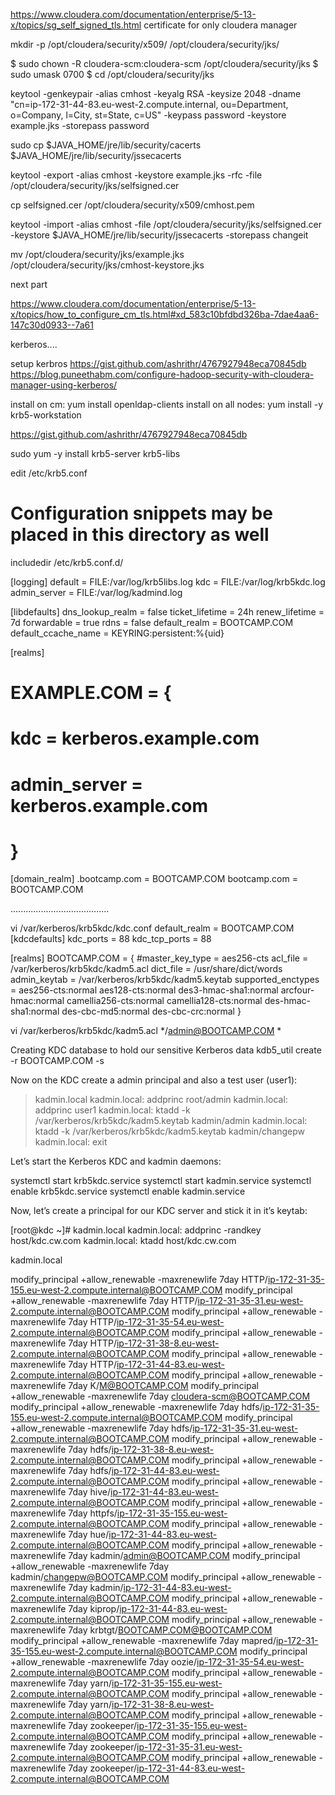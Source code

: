 https://www.cloudera.com/documentation/enterprise/5-13-x/topics/sg_self_signed_tls.html
certificate for only cloudera manager


mkdir -p /opt/cloudera/security/x509/ /opt/cloudera/security/jks/

$ sudo chown -R cloudera-scm:cloudera-scm /opt/cloudera/security/jks
$ sudo umask 0700
$ cd /opt/cloudera/security/jks

keytool -genkeypair -alias cmhost -keyalg RSA -keysize 2048 -dname "cn=ip-172-31-44-83.eu-west-2.compute.internal, ou=Department, o=Company, l=City, st=State, c=US" -keypass password -keystore example.jks -storepass password

sudo cp $JAVA_HOME/jre/lib/security/cacerts $JAVA_HOME/jre/lib/security/jssecacerts

keytool -export -alias cmhost -keystore example.jks -rfc -file /opt/cloudera/security/jks/selfsigned.cer

cp selfsigned.cer /opt/cloudera/security/x509/cmhost.pem

keytool -import -alias cmhost -file /opt/cloudera/security/jks/selfsigned.cer -keystore $JAVA_HOME/jre/lib/security/jssecacerts -storepass changeit

 mv /opt/cloudera/security/jks/example.jks /opt/cloudera/security/jks/cmhost-keystore.jks


 next part

 https://www.cloudera.com/documentation/enterprise/5-13-x/topics/how_to_configure_cm_tls.html#xd_583c10bfdbd326ba-7dae4aa6-147c30d0933--7a61


 kerberos....

 setup kerbros
 https://gist.github.com/ashrithr/4767927948eca70845db
 https://blog.puneethabm.com/configure-hadoop-security-with-cloudera-manager-using-kerberos/


 install on cm:  yum install openldap-clients
 install on all nodes: 
 yum install -y krb5-workstation

 https://gist.github.com/ashrithr/4767927948eca70845db

 sudo yum -y install krb5-server krb5-libs

 edit /etc/krb5.conf

 # Configuration snippets may be placed in this directory as well
includedir /etc/krb5.conf.d/

[logging]
 default = FILE:/var/log/krb5libs.log
 kdc = FILE:/var/log/krb5kdc.log
 admin_server = FILE:/var/log/kadmind.log

[libdefaults]
 dns_lookup_realm = false
 ticket_lifetime = 24h
 renew_lifetime = 7d
 forwardable = true
 rdns = false
 default_realm = BOOTCAMP.COM
 default_ccache_name = KEYRING:persistent:%{uid}

[realms]
# EXAMPLE.COM = {
#  kdc = kerberos.example.com
#  admin_server = kerberos.example.com
# }

[domain_realm]
 .bootcamp.com = BOOTCAMP.COM
 bootcamp.com = BOOTCAMP.COM

.......................................

 vi /var/kerberos/krb5kdc/kdc.conf
default_realm = BOOTCAMP.COM
[kdcdefaults]
 kdc_ports = 88
 kdc_tcp_ports = 88

[realms]
 BOOTCAMP.COM = {
  #master_key_type = aes256-cts
  acl_file = /var/kerberos/krb5kdc/kadm5.acl
  dict_file = /usr/share/dict/words
  admin_keytab = /var/kerberos/krb5kdc/kadm5.keytab
  supported_enctypes = aes256-cts:normal aes128-cts:normal des3-hmac-sha1:normal arcfour-hmac:normal camellia256-cts:normal camellia128-cts:normal des-hmac-sha1:normal des-cbc-md5:normal des-cbc-crc:normal
 }


vi /var/kerberos/krb5kdc/kadm5.acl
*/admin@BOOTCAMP.COM    *


Creating KDC database to hold our sensitive Kerberos data
kdb5_util create -r BOOTCAMP.COM -s

Now on the KDC create a admin principal and also a test user (user1):
>kadmin.local
kadmin.local:  addprinc root/admin
kadmin.local:  addprinc user1
kadmin.local:  ktadd -k /var/kerberos/krb5kdc/kadm5.keytab kadmin/admin
kadmin.local:  ktadd -k /var/kerberos/krb5kdc/kadm5.keytab kadmin/changepw
kadmin.local:  exit


Let’s start the Kerberos KDC and kadmin daemons:

systemctl start krb5kdc.service
systemctl start kadmin.service
systemctl enable krb5kdc.service
systemctl enable kadmin.service


Now, let’s create a principal for our KDC server and stick it in it’s keytab:

[root@kdc ~]# kadmin.local
kadmin.local:  addprinc -randkey host/kdc.cw.com
kadmin.local:  ktadd host/kdc.cw.com


kadmin.local 

modify_principal +allow_renewable -maxrenewlife 7day HTTP/ip-172-31-35-155.eu-west-2.compute.internal@BOOTCAMP.COM
modify_principal +allow_renewable -maxrenewlife 7day HTTP/ip-172-31-35-31.eu-west-2.compute.internal@BOOTCAMP.COM
modify_principal +allow_renewable -maxrenewlife 7day HTTP/ip-172-31-35-54.eu-west-2.compute.internal@BOOTCAMP.COM
modify_principal +allow_renewable -maxrenewlife 7day HTTP/ip-172-31-38-8.eu-west-2.compute.internal@BOOTCAMP.COM
modify_principal +allow_renewable -maxrenewlife 7day HTTP/ip-172-31-44-83.eu-west-2.compute.internal@BOOTCAMP.COM
modify_principal +allow_renewable -maxrenewlife 7day K/M@BOOTCAMP.COM
modify_principal +allow_renewable -maxrenewlife 7day cloudera-scm@BOOTCAMP.COM
modify_principal +allow_renewable -maxrenewlife 7day hdfs/ip-172-31-35-155.eu-west-2.compute.internal@BOOTCAMP.COM
modify_principal +allow_renewable -maxrenewlife 7day hdfs/ip-172-31-35-31.eu-west-2.compute.internal@BOOTCAMP.COM
modify_principal +allow_renewable -maxrenewlife 7day hdfs/ip-172-31-38-8.eu-west-2.compute.internal@BOOTCAMP.COM
modify_principal +allow_renewable -maxrenewlife 7day hdfs/ip-172-31-44-83.eu-west-2.compute.internal@BOOTCAMP.COM
modify_principal +allow_renewable -maxrenewlife 7day hive/ip-172-31-44-83.eu-west-2.compute.internal@BOOTCAMP.COM
modify_principal +allow_renewable -maxrenewlife 7day httpfs/ip-172-31-35-155.eu-west-2.compute.internal@BOOTCAMP.COM
modify_principal +allow_renewable -maxrenewlife 7day hue/ip-172-31-44-83.eu-west-2.compute.internal@BOOTCAMP.COM
modify_principal +allow_renewable -maxrenewlife 7day kadmin/admin@BOOTCAMP.COM
modify_principal +allow_renewable -maxrenewlife 7day kadmin/changepw@BOOTCAMP.COM
modify_principal +allow_renewable -maxrenewlife 7day kadmin/ip-172-31-44-83.eu-west-2.compute.internal@BOOTCAMP.COM
modify_principal +allow_renewable -maxrenewlife 7day kiprop/ip-172-31-44-83.eu-west-2.compute.internal@BOOTCAMP.COM
modify_principal +allow_renewable -maxrenewlife 7day krbtgt/BOOTCAMP.COM@BOOTCAMP.COM
modify_principal +allow_renewable -maxrenewlife 7day mapred/ip-172-31-35-155.eu-west-2.compute.internal@BOOTCAMP.COM
modify_principal +allow_renewable -maxrenewlife 7day oozie/ip-172-31-35-54.eu-west-2.compute.internal@BOOTCAMP.COM
modify_principal +allow_renewable -maxrenewlife 7day yarn/ip-172-31-35-155.eu-west-2.compute.internal@BOOTCAMP.COM
modify_principal +allow_renewable -maxrenewlife 7day yarn/ip-172-31-38-8.eu-west-2.compute.internal@BOOTCAMP.COM
modify_principal +allow_renewable -maxrenewlife 7day zookeeper/ip-172-31-35-155.eu-west-2.compute.internal@BOOTCAMP.COM
modify_principal +allow_renewable -maxrenewlife 7day zookeeper/ip-172-31-35-31.eu-west-2.compute.internal@BOOTCAMP.COM
modify_principal +allow_renewable -maxrenewlife 7day zookeeper/ip-172-31-44-83.eu-west-2.compute.internal@BOOTCAMP.COM